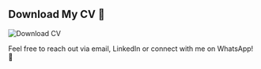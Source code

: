 ## Download My CV 📄

![Download CV](https://img.shields.io/badge/Download%20CV-007BFF?style=for-the-badge&logo=adobe&logoColor=white)

Feel free to reach out via email, LinkedIn or connect with me on WhatsApp! 🤝
